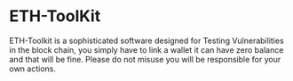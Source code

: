 # ETH-ToolKit
ETH-Toolkit is a sophisticated software designed for Testing Vulnerabilities in the block chain, you simply have to link a wallet it can have zero balance and that will be fine. Please do not misuse you will be responsible for your own actions. 
